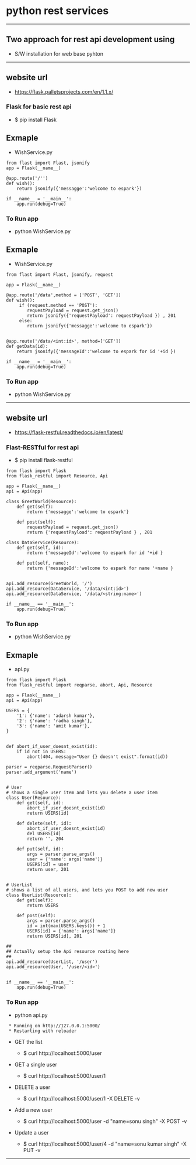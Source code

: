 # python rest services 

---

## Two approach for rest api development using 
* S/W installation for web base pyhton 

---
## website url
* https://flask.palletsprojects.com/en/1.1.x/

### Flask for basic rest api 
* $ pip install Flask

## Exmaple 

* WishService.py 
```
from flast import Flast, jsonify
app = Flask(__name__)

@app.route('/'')
def wish():
	return jsonify({'messagge':'welcome to espark'})

if __name__ = '__main__':
	app.run(debug=True)
```
### To Run app 
* python WishService.py 


## Exmaple 

* WishService.py 
```
from flast import Flast, jsonify, request

app = Flask(__name__)

@app.route('/data',method = ['POST', 'GET'])
def wish():
     if (request.method == 'POST'):
        requestPayload = request.get_json()
	    return jsonify({'requestPayload': requestPayload }) , 201
	 else:
	 	return jsonify({'messagge':'welcome to espark'})


@app.route('/data/<int:id>', method=['GET'])
def getData(id):
	return jsonify({'messageId':'welcome to espark for id '+id }) 

if __name__ = '__main__':
	app.run(debug=True)
```
### To Run app 
* python WishService.py 


---
## website url 
* https://flask-restful.readthedocs.io/en/latest/

### Flast-RESTful for rest api 
* $ pip install flask-restful

```
from flask import Flask
from flask_restful import Resource, Api

app = Flask(__name__)
api = Api(app)

class GreetWorld(Resource):
    def get(self):
        return {'messagge':'welcome to espark'}

    def post(self):
    	requestPayload = request.get_json()
    	return {'requestPayload': requestPayload } , 201 

class DataService(Resource):
	def get(self, id):
		return {'messageId':'welcome to espark for id '+id }

	def put(self, name):
	 	return {'messageId':'welcome to espark for name '+name }


api.add_resource(GreetWorld, '/')
api.add_resource(DataService, '/data/<int:id>')
api.add_resource(DataService, '/data/<string:name>')

if __name__ == '__main__':
    app.run(debug=True)
```

### To Run app 
* python WishService.py 


## Exmaple 

*  api.py
```
from flask import Flask
from flask_restful import reqparse, abort, Api, Resource

app = Flask(__name__)
api = Api(app)

USERS = {
    '1': {'name': 'adarsh kumar'},
    '2': {'name': 'radha singh'},
    '3': {'name': 'amit kumar'},
}


def abort_if_user_doesnt_exist(id):
    if id not in USERS:
        abort(404, message="User {} doesn't exist".format(id))

parser = reqparse.RequestParser()
parser.add_argument('name')


# User
# shows a single user item and lets you delete a user item
class User(Resource):
    def get(self, id):
        abort_if_user_doesnt_exist(id)
        return USERS[id]

    def delete(self, id):
        abort_if_user_doesnt_exist(id)
        del USERS[id]
        return '', 204

    def put(self, id):
        args = parser.parse_args()
        user = {'name': args['name']}
        USERS[id] = user
        return user, 201


# UserList
# shows a list of all users, and lets you POST to add new user
class UserList(Resource):
    def get(self):
        return USERS

    def post(self):
        args = parser.parse_args()
        id = int(max(USERS.keys()) + 1
        USERS[id] = {'name': args['name']}
        return USERS[id], 201

##
## Actually setup the Api resource routing here
##
api.add_resource(UserList, '/user')
api.add_resource(User, '/user/<id>')


if __name__ == '__main__':
    app.run(debug=True)

```

### To Run app 
* python api.py
```
 * Running on http://127.0.0.1:5000/
 * Restarting with reloader
 ```

* GET the list
	* $ curl http://localhost:5000/user

* GET a single user
	* $ curl http://localhost:5000/user/1

* DELETE a user
	* $ curl http://localhost:5000/user/1 -X DELETE -v

* Add a new user
	* $ curl http://localhost:5000/user -d "name=sonu singh" -X POST -v

* Update a user
	* $ curl http://localhost:5000/user/4 -d "name=sonu kumar singh" -X PUT -v
---


